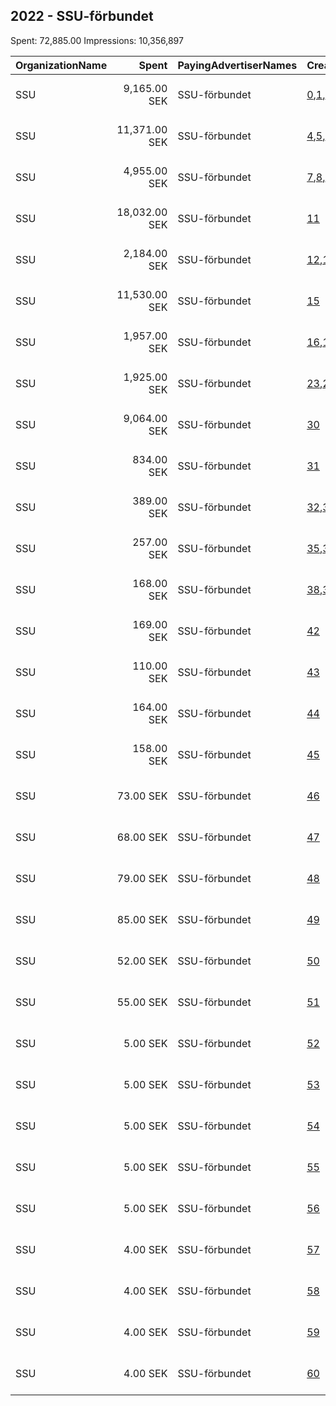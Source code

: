 ## 2022 - SSU-förbundet 
Spent: 72,885.00
Impressions: 10,356,897

|OrganizationName|Spent|PayingAdvertiserNames|CreativeUrls|Impressions|Genders|AgeBrackets|CountryCodes|BillingAddresses|CandidateBallotInformation|
|:---|---:|:---|:---|---:|:---|:---|:---|:---|:---|
|SSU|9,165.00 SEK|SSU-förbundet|[0](https://www.snap.com/political-ads/asset/732dd1ab74b2df6f493af5aaddc95704a9a2b9c55a69da1b4a4093751d4ff9f3?mediaType=mp4),[1](https://www.snap.com/political-ads/asset/d7a72afd71c022fdfd4b854e80e41525e6d06f3b94f4227845552be64a9cd737?mediaType=mp4),[2](https://www.snap.com/political-ads/asset/71f1ec2f1d128690224ec188ba8094396f5549dbd76d3e5fa0dd373d12157233?mediaType=mp4),[3](https://www.snap.com/political-ads/asset/1cbfc217ee07ddc573debca88420da9678ff727874e6b48f6143badc8421add8?mediaType=jpeg)|2,866,701||17-25|sweden|"FE1026-PAG09400 Scancloud,ÖSTERSUND,SE-831 90,SE"|SSU|
|SSU|11,371.00 SEK|SSU-förbundet|[4](https://www.snap.com/political-ads/asset/36413bb409212cc2a659048070f5d723e2dccc72831efbe0ca559ad7222ca07d?mediaType=mp4),[5](https://www.snap.com/political-ads/asset/df01987221b8a587fd1dbcc715af44e3dc4613ba60970cb734db24d8fbcb3411?mediaType=mp4),[6](https://www.snap.com/political-ads/asset/3d9cbafd3d767531d209d859e82deadbac27165936ff2e7314d83dcfc733b581?mediaType=mp4)|2,132,682||18-25|sweden|"FE1026-PAG09400 Scancloud,ÖSTERSUND,SE-831 90,SE"|SSU|
|SSU|4,955.00 SEK|SSU-förbundet|[7](https://www.snap.com/political-ads/asset/26b8644c534a2c1ecb7f0a704aa9ad21ececccbff8cb1c8f4a7025d71a1e0cc8?mediaType=png),[8](https://www.snap.com/political-ads/asset/204471013c26081336f8992cd7ad5cfa68c4d82fbb3cc72f4ac19b08075c4287?mediaType=png),[9](https://www.snap.com/political-ads/asset/a7789ab74a6e2131a3deb6fa4396d02f5c5e06b5efc4362c4510d51563b078ea?mediaType=png),[10](https://www.snap.com/political-ads/asset/af8c6a65dd3e8abadcb17753cf1db77602a21e80dd2be16ffceed33db4dc3d67?mediaType=png)|1,278,895||18-25|sweden|"FE1026-PAG09400 Scancloud,ÖSTERSUND,SE-831 90,SE"|SSU|
|SSU|18,032.00 SEK|SSU-förbundet|[11](https://www.snap.com/political-ads/asset/aac7d2fcb3472be61956e4847b57911bb31bdd8a9ad8932143381c57b3fc8f2c?mediaType=mp4)|789,813||18-25|sweden|"FE1026-PAG09400 Scancloud,ÖSTERSUND,SE-831 90,SE"|SSU|
|SSU|2,184.00 SEK|SSU-förbundet|[12](https://www.snap.com/political-ads/asset/4826070d9974265077554836d57de6a7dcad391cbaad54fccd52caae4bbc47f1?mediaType=mp4),[13](https://www.snap.com/political-ads/asset/f6259530b175a195e395c33dea65e0073d78c4d896a6c84b836e0b2d015ecdea?mediaType=mp4),[14](https://www.snap.com/political-ads/asset/3d9cbafd3d767531d209d859e82deadbac27165936ff2e7314d83dcfc733b581?mediaType=mp4)|682,660||17-25|sweden|"FE1026-PAG09400 Scancloud,ÖSTERSUND,SE-831 90,SE"|SSU|
|SSU|11,530.00 SEK|SSU-förbundet|[15](https://www.snap.com/political-ads/asset/7cab7066d714803889b87ddc02c1323dde81eeca96c940a31bb20d8c4dd99801?mediaType=mp4)|520,148||18-25|sweden|"FE1026-PAG09400 Scancloud,ÖSTERSUND,SE-831 90,SE"|SSU|
|SSU|1,957.00 SEK|SSU-förbundet|[16](https://www.snap.com/political-ads/asset/a0c74b9005a133732d86f8e12c83df6e88d3abf8dce313b685d05a2adaccf460?mediaType=mp4),[17](https://www.snap.com/political-ads/asset/a9dd99f6353532aea880eac7bad2f1af6ee2a10dc57dc6c37b1a2f8e55a12d81?mediaType=mp4),[18](https://www.snap.com/political-ads/asset/16d6d622e729f80e4c809743500ab368ffabfb7ac03683af57751568d044d497?mediaType=png),[19](https://www.snap.com/political-ads/asset/546b0ba0bd363d3c6e599192db6dc39b5530135b01f623128d360555d5d14ee9?mediaType=png),[20](https://www.snap.com/political-ads/asset/247e2d1fe23b4af3e1ee5e2fbac762e39dddf6637d8774621b339f8ea4f61fb3?mediaType=png),[21](https://www.snap.com/political-ads/asset/3d9cbafd3d767531d209d859e82deadbac27165936ff2e7314d83dcfc733b581?mediaType=mp4),[22](https://www.snap.com/political-ads/asset/1cbfc217ee07ddc573debca88420da9678ff727874e6b48f6143badc8421add8?mediaType=jpeg)|514,370||26-|sweden|"FE1026-PAG09400 Scancloud,ÖSTERSUND,SE-831 90,SE"|SSU|
|SSU|1,925.00 SEK|SSU-förbundet|[23](https://www.snap.com/political-ads/asset/a0c74b9005a133732d86f8e12c83df6e88d3abf8dce313b685d05a2adaccf460?mediaType=mp4),[24](https://www.snap.com/political-ads/asset/a9dd99f6353532aea880eac7bad2f1af6ee2a10dc57dc6c37b1a2f8e55a12d81?mediaType=mp4),[25](https://www.snap.com/political-ads/asset/16d6d622e729f80e4c809743500ab368ffabfb7ac03683af57751568d044d497?mediaType=png),[26](https://www.snap.com/political-ads/asset/546b0ba0bd363d3c6e599192db6dc39b5530135b01f623128d360555d5d14ee9?mediaType=png),[27](https://www.snap.com/political-ads/asset/247e2d1fe23b4af3e1ee5e2fbac762e39dddf6637d8774621b339f8ea4f61fb3?mediaType=png),[28](https://www.snap.com/political-ads/asset/3d9cbafd3d767531d209d859e82deadbac27165936ff2e7314d83dcfc733b581?mediaType=mp4),[29](https://www.snap.com/political-ads/asset/1cbfc217ee07ddc573debca88420da9678ff727874e6b48f6143badc8421add8?mediaType=jpeg)|439,255||26-|sweden|"FE1026-PAG09400 Scancloud,ÖSTERSUND,SE-831 90,SE"|SSU|
|SSU|9,064.00 SEK|SSU-förbundet|[30](https://www.snap.com/political-ads/asset/97fc48f7dca37e6990fdb3996588ece9f1a2fece37f1280d0a163ed6d1e76275?mediaType=mp4)|416,238||18-25|sweden|"FE1026-PAG09400 Scancloud,ÖSTERSUND,SE-831 90,SE"|SSU|
|SSU|834.00 SEK|SSU-förbundet|[31](https://www.snap.com/political-ads/asset/732dd1ab74b2df6f493af5aaddc95704a9a2b9c55a69da1b4a4093751d4ff9f3?mediaType=mp4)|263,457||17-25|sweden|"FE1026-PAG09400 Scancloud,ÖSTERSUND,SE-831 90,SE"|SSU|
|SSU|389.00 SEK|SSU-förbundet|[32](https://www.snap.com/political-ads/asset/453f56be05f42dc9b5e81216714d54fe00eb4668a91be1f97e7078425ec7e0f9?mediaType=mp4),[33](https://www.snap.com/political-ads/asset/a1e3965a6bf4de247f96207d2f38f358a2bbad7e8bdf01eb9d93492961d8cefc?mediaType=mp4),[34](https://www.snap.com/political-ads/asset/3d9cbafd3d767531d209d859e82deadbac27165936ff2e7314d83dcfc733b581?mediaType=mp4)|122,265||17-25|sweden|"FE1026-PAG09400 Scancloud,ÖSTERSUND,SE-831 90,SE"|SSU|
|SSU|257.00 SEK|SSU-förbundet|[35](https://www.snap.com/political-ads/asset/9140ecdd9a217e1b60d0bcdc88c12dc54a96712468c11044d00d6a30d990ef70?mediaType=mp4),[36](https://www.snap.com/political-ads/asset/3117c225c8fac6390d38b9a06f6c7ce39262c7cd6895fabfd556d191c685c8e4?mediaType=mp4),[37](https://www.snap.com/political-ads/asset/3d9cbafd3d767531d209d859e82deadbac27165936ff2e7314d83dcfc733b581?mediaType=mp4)|82,278||17-25|sweden|"FE1026-PAG09400 Scancloud,ÖSTERSUND,SE-831 90,SE"|SSU|
|SSU|168.00 SEK|SSU-förbundet|[38](https://www.snap.com/political-ads/asset/39da5ce2c54ff0491fc692ea62335ab5dd88c5c347acc1af8dc9e4f548e3568a?mediaType=mp4),[39](https://www.snap.com/political-ads/asset/18374c1ad64cd795b61e7331a9542da327b23f3a52026c72bd51ef110b53fc13?mediaType=mp4),[40](https://www.snap.com/political-ads/asset/df01987221b8a587fd1dbcc715af44e3dc4613ba60970cb734db24d8fbcb3411?mediaType=mp4),[41](https://www.snap.com/political-ads/asset/3d9cbafd3d767531d209d859e82deadbac27165936ff2e7314d83dcfc733b581?mediaType=mp4)|52,802||17-25|sweden|"FE1026-PAG09400 Scancloud,ÖSTERSUND,SE-831 90,SE"|SSU|
|SSU|169.00 SEK|SSU-förbundet|[42](https://www.snap.com/political-ads/asset/4ee228ca3596ed50c6bcd71abeaabb36f24656005fb91ae8ef38401bc8eddcbd?mediaType=mp4)|29,629||26-|sweden|"FE1026-PAG09400 Scancloud,ÖSTERSUND,SE-831 90,SE"|SSU|
|SSU|110.00 SEK|SSU-förbundet|[43](https://www.snap.com/political-ads/asset/92ade9e88caaa059f41298b7cdc50ea9326c8636a41bd355bab1ab1e4da4c450?mediaType=mp4)|27,921||26-|sweden|"FE1026-PAG09400 Scancloud,ÖSTERSUND,SE-831 90,SE"|SSU|
|SSU|164.00 SEK|SSU-förbundet|[44](https://www.snap.com/political-ads/asset/92ade9e88caaa059f41298b7cdc50ea9326c8636a41bd355bab1ab1e4da4c450?mediaType=mp4)|26,628||26-|sweden|"FE1026-PAG09400 Scancloud,ÖSTERSUND,SE-831 90,SE"|SSU|
|SSU|158.00 SEK|SSU-förbundet|[45](https://www.snap.com/political-ads/asset/42460e2dc6e1d26779cb387fcd567a456db2912d91b80970436153b3fd7268ca?mediaType=mp4)|22,144||26-|sweden|"FE1026-PAG09400 Scancloud,ÖSTERSUND,SE-831 90,SE"|SSU|
|SSU|73.00 SEK|SSU-förbundet|[46](https://www.snap.com/political-ads/asset/21f89bb25291ffe00944a140d9bad981f31a09d40d7111e55d106ec01baf4485?mediaType=mp4)|18,865||26-|sweden|"FE1026-PAG09400 Scancloud,ÖSTERSUND,SE-831 90,SE"|SSU|
|SSU|68.00 SEK|SSU-förbundet|[47](https://www.snap.com/political-ads/asset/4ee228ca3596ed50c6bcd71abeaabb36f24656005fb91ae8ef38401bc8eddcbd?mediaType=mp4)|17,008||26-|sweden|"FE1026-PAG09400 Scancloud,ÖSTERSUND,SE-831 90,SE"|SSU|
|SSU|79.00 SEK|SSU-förbundet|[48](https://www.snap.com/political-ads/asset/21f89bb25291ffe00944a140d9bad981f31a09d40d7111e55d106ec01baf4485?mediaType=mp4)|13,488||26-|sweden|"FE1026-PAG09400 Scancloud,ÖSTERSUND,SE-831 90,SE"|SSU|
|SSU|85.00 SEK|SSU-förbundet|[49](https://www.snap.com/political-ads/asset/0651a237d7614b0197b65b7043380276c4a086d443cf967987201d1f55d4e890?mediaType=MP4)|11,158||26-|sweden|"FE1026-PAG09400 Scancloud,ÖSTERSUND,SE-831 90,SE"|SSU|
|SSU|52.00 SEK|SSU-förbundet|[50](https://www.snap.com/political-ads/asset/0651a237d7614b0197b65b7043380276c4a086d443cf967987201d1f55d4e890?mediaType=MP4)|8,666||26-|sweden|"FE1026-PAG09400 Scancloud,ÖSTERSUND,SE-831 90,SE"|SSU|
|SSU|55.00 SEK|SSU-förbundet|[51](https://www.snap.com/political-ads/asset/42460e2dc6e1d26779cb387fcd567a456db2912d91b80970436153b3fd7268ca?mediaType=mp4)|8,420||26-|sweden|"FE1026-PAG09400 Scancloud,ÖSTERSUND,SE-831 90,SE"|SSU|
|SSU|5.00 SEK|SSU-förbundet|[52](https://www.snap.com/political-ads/asset/255a11f1c212c9b61e1e32f4840f9a57c32ec7f5bd98b74d69c5b0a68ee1df93?mediaType=png)|1,330||18-25|sweden|"FE1026-PAG09400 Scancloud,ÖSTERSUND,SE-831 90,SE"|SSU|
|SSU|5.00 SEK|SSU-förbundet|[53](https://www.snap.com/political-ads/asset/401675fa4538c2e5b1dfa57375d88e77bccb9c6e75cf233eb4e2603d1cb8fa33?mediaType=png)|1,312||18-25|sweden|"FE1026-PAG09400 Scancloud,ÖSTERSUND,SE-831 90,SE"|SSU|
|SSU|5.00 SEK|SSU-förbundet|[54](https://www.snap.com/political-ads/asset/5aada19ac634dd7dc1694924b15846a9facb8337420bf9f034ddefdd830306a9?mediaType=png)|1,303||18-25|sweden|"FE1026-PAG09400 Scancloud,ÖSTERSUND,SE-831 90,SE"|SSU|
|SSU|5.00 SEK|SSU-förbundet|[55](https://www.snap.com/political-ads/asset/6057caed158e2dd5876572ba1a092061d8a940c0d2594e0cb927514c0ab26b70?mediaType=png)|1,286||18-25|sweden|"FE1026-PAG09400 Scancloud,ÖSTERSUND,SE-831 90,SE"|SSU|
|SSU|5.00 SEK|SSU-förbundet|[56](https://www.snap.com/political-ads/asset/0fb7becf857fcb24260ec6b522fbda3a13e4563dd3d4f25512d0100bc7a48d34?mediaType=png)|1,285||18-25|sweden|"FE1026-PAG09400 Scancloud,ÖSTERSUND,SE-831 90,SE"|SSU|
|SSU|4.00 SEK|SSU-förbundet|[57](https://www.snap.com/political-ads/asset/5a65e1816661f93bb83f08294efcc70ac6c2a9b392b6525f017cfbe0ecdafc9d?mediaType=jpeg)|1,258||18-25|sweden|"FE1026-PAG09400 Scancloud,ÖSTERSUND,SE-831 90,SE"|SSU|
|SSU|4.00 SEK|SSU-förbundet|[58](https://www.snap.com/political-ads/asset/953899fe6df0990ae4e8de220d224107ab5b66be2ef76f16db8b5060187fed7e?mediaType=png)|1,231||18-25|sweden|"FE1026-PAG09400 Scancloud,ÖSTERSUND,SE-831 90,SE"|SSU|
|SSU|4.00 SEK|SSU-förbundet|[59](https://www.snap.com/political-ads/asset/d88ad90326d96b42bd6bb82fc277d7af4e3b883e7078613de061427447d57ef6?mediaType=png)|1,230||18-25|sweden|"FE1026-PAG09400 Scancloud,ÖSTERSUND,SE-831 90,SE"|SSU|
|SSU|4.00 SEK|SSU-förbundet|[60](https://www.snap.com/political-ads/asset/829d4c658d2dc12133caecff20677b38146f6ebc00d91174d9f9e97783e659f0?mediaType=png)|1,171||18-25|sweden|"FE1026-PAG09400 Scancloud,ÖSTERSUND,SE-831 90,SE"|SSU|
